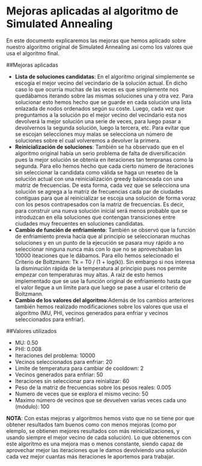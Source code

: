 # Mejoras aplicadas al algoritmo de Simulated Annealing

En este documento explicaremos las mejoras que hemos aplicado sobre nuestro algoritmo original de Simulated Annealing así como los valores que usa el algoritmo final.

##Mejoras aplicadas

- **Lista de soluciones candidatas**: En el algoritmo original simplemente se escogía el mejor vecino del vecindario de la solución actual. En dicho caso lo que ocurría muchas de las veces es que simplemente nos quedábamos iterando sobre las mismas soluciones una y otra vez. Para solucionar esto hemos hecho que se guarde en cada solución una lista enlazada de nodos ordenados según su coste. Luego, cada vez que preguntamos a la solución po el mejor vecino del vecindario esta nos devolverá la mejor solución una serie de veces, para luego pasar a devolvernos la segunda solución, luego la tercera, etc. Para evitar que se escojan selecciones muy malas se selecciona un número de soluciones sobre el cual volveremos a devolver la primera.
- **Reinicialización de soluciones**: También se ha observado que en el algoritmo original había un serio problema de falta de diversificación pues la mejor solución se obtenía en iteraciones tan tempranas como la segunda. Para ello hemos hecho que cada cierto número de iteraciones sin seleccionar la candidata como válida se haga un reseteo de la solución actual con una reinicialización greedy balanceada con una matriz de frecuencias. De esta forma, cada vez que se selecciona una solución se agrega a la matriz de frecuencias cada par de ciudades contiguas para que al reinicializar se escoja una solución de forma voraz con los pesos contrapesados con la matriz de frecuencias. Es decir, para construir una nueva solución inicial será menos probable que se introduzcan en ella soluciones que contengan transiciones entre ciudades muy frecuentes en soluciones candidatas.
- **Cambio de función de enfriamiento**: También se observó que la función de enfriamiento previa hacía que al principio se seleccionaran muchas soluciones y en un punto de la ejecución se pasara muy rápido a no seleccionar ninguna nunca más con lo que no se aprovechaban las 10000 iteaciones que le dábamos. Para ello hemos selecionado el Criterio de Boltzmann: Tk = T0 / (1 + log(k)). Sin embargo si nos interesa la disminución rápida de la temperatura al principio pues nos permite empezar con temperaturas muy altas. A raíz de esto hemos implementado que se use la función original de enfriamiento hasta que el valor llegue a un límite para que luego se pase a usar el criterio de Boltzmann.
- **Cambio de los valores del algoritmo**:Además de los cambios anteriores también hemos realizado modificaciones sobre los valores que usa el algoritmo (MU, PHI, vecinos generados para enfriar y vecinos seleccionados para enfriar).


##Valores utilizados

- MU: 0.50
- PHI: 0.008
- Iteraciones del problema: 10000
- Vecinos seleccionados para enfriar: 20
- Limite de temperatura para cambiar de cooldown: 2
- Vecinos generados para enfriar: 50
- Iteraciones sin seleccionar para reinializar: 60
- Peso de la matriz de frecuencias sobre los pesos reales: 0.005
- Numero de veces que se explora el mismo vecino: 50
- Maximo número de vecinos que se devuelven varias veces cada uno (módulo): 100


**NOTA**: Con estas mejoras y algoritmos hemos visto que no se tiene por que obtener resultados tam buenos como con menos mejoras (como por elemplo, se obtienen mejores resultados con más reinicializaciones, y usando siempre el mejor vecino de cada solución). Lo que obtenemos con este algoritmo es una mejora mas o menos constante, siendo capaz de aprovechar mejor las iteraciones que le damos devolviendo una solución cada vez mejor cuantas más iteraciones le aportemos para trabajar.
